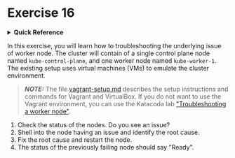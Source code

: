 # Exercise 16

<details>
<summary><b>Quick Reference</b></summary>
<p>

* Namespace: N/A<br>
* Documentation: [Troubleshooting Clusters](https://kubernetes.io/docs/tasks/debug/debug-cluster/)

</p>
</details>

In this exercise, you will learn how to troubleshooting the underlying issue of worker node. The cluster will contain of a single control plane node named `kube-control-plane`, and one worker node named `kube-worker-1`. The existing setup uses virtual machines (VMs) to emulate the cluster environment.

> **_NOTE:_** The file [vagrant-setup.md](../common/vagrant-setup.md) describes the setup instructions and commands for Vagrant and VirtualBox. If you do not want to use the Vagrant environment, you can use the Katacoda lab ["Troubleshooting a worker node"](https://learning.oreilly.com/scenarios/cka-prep-troubleshooting/9781492099222/).

1. Check the status of the nodes. Do you see an issue?
2. Shell into the node having an issue and identify the root cause.
3. Fix the root cause and restart the node.
4. The status of the previously failing node should say "Ready".